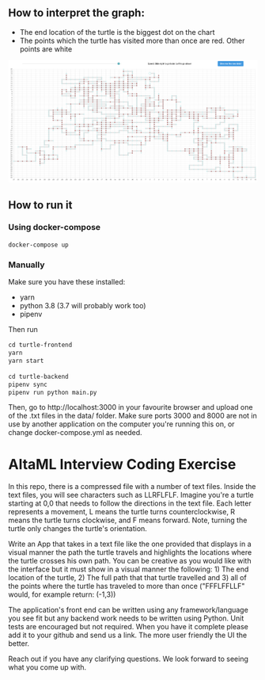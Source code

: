 ## How to interpret the graph:

- The end location of the turtle is the biggest dot on the chart
- The points which the turtle has visited more than once are red. Other points are white

![chart_screenshot](screenshot.png)

## How to run it

### Using docker-compose

```
docker-compose up
```

### Manually

Make sure you have these installed:

- yarn
- python 3.8 (3.7 will probably work too)
- pipenv

Then run

```
cd turtle-frontend
yarn
yarn start

cd turtle-backend
pipenv sync
pipenv run python main.py
```

Then, go to http://localhost:3000 in your favourite browser and upload one of the .txt files in the data/ folder.
Make sure ports 3000 and 8000 are not in use by another application on the computer you're running this on, or change docker-compose.yml as needed.

# AltaML Interview Coding Exercise

In this repo, there is a compressed file with a number of text files. Inside the text files, you will see characters such as LLRFLFLF. Imagine you're a turtle starting at 0,0 that needs to follow the directions in the text file. Each letter represents a movement, L means the turtle turns counterclockwise, R means the turtle turns clockwise, and F means forward. Note, turning the turtle only changes the turtle's orientation.

Write an App that takes in a text file like the one provided that displays in a visual manner the path the turtle travels and highlights the locations where the turtle crosses his own path. You can be creative as you would like with the interface but it must show in a visual manner the following: 1) The end location of the turtle, 2) The full path that that turtle travelled and 3) all of the points where the turtle has traveled to more than once ("FFFLFFLLF" would, for example return: (-1,3))

The application's front end can be written using any framework/language you see fit but any backend work needs to be written using Python. Unit tests are encouraged but not required. When you have it complete please add it to your github and send us a link. The more user friendly the UI the better.

Reach out if you have any clarifying questions. We look forward to seeing what you come up with.
